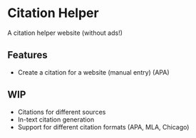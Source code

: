 # Citation Helper
A citation helper website (without ads!)

## Features
* Create a citation for a website (manual entry) (APA)

## WIP
* Citations for different sources
* In-text citation generation
* Support for different citation formats (APA, MLA, Chicago)
